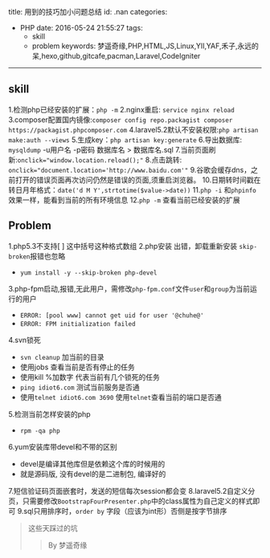 title: 用到的技巧加小问题总结
id: .nan
categories:
  - PHP
date: 2016-05-24 21:55:27
tags: 
	- skill
	- problem
keywords: 梦遥奇缘,PHP,HTML,JS,Linux,YII,YAF,禾子,永远的呆,hexo,github,gitcafe,pacman,Laravel,CodeIgniter
---

## skill
1.检测php已经安装的扩展：`php -m`
2.nginx重启: `service nginx reload`
3.composer配置国内镜像:`composer config repo.packagist composer https://packagist.phpcomposer.com`
4.laravel5.2默认不安装权限:`php artisan make:auth --views`
5.生成key：`php artisan key:generate`
6.导出数据库: `mysqldump` -u用户名 -p密码 数据库名 > 数据库名.sql 
7.当前页面刷新:`onclick="window.location.reload();"`
8.点击跳转: `onclick="document.location='http://www.baidu.com'"`
9.谷歌会缓存dns，之前打开的错误页面再次访问仍然是错误的页面,须重启浏览器。
10.日期转时间戳在转日月年格式：`date('d M Y',strtotime($value->date))`
11.`php -i` 和`phpinfo`效果一样，能看到当前的所有环境信息
12.`php -m` 查看当前已经安装的扩展
## Problem
1.php5.3不支持[ ] 这中括号这种格式数组
2.php安装 出错，卸载重新安装  `skip-broken`报错也忽略
+ `yum install -y --skip-broken php-devel`

3.php-fpm启动,报错,无此用户，需修改`php-fpm.conf`文件`user`和`group`为当前运行的用户
+ `ERROR: [pool www] cannot get uid for user '@chuhe@'`
+ `ERROR: FPM initialization failed`

4.svn锁死
+ `svn cleanup` 加当前的目录
+ 使用jobs 查看当前是否有停止的任务
+ 使用kill %加数字   代表当前有几个锁死的任务
+ `ping idiot6.com` 测试当前服务是否通
+ 使用`telnet idiot6.com 3690`   使用`telnet`查看当前的端口是否通

5.检测当前怎样安装的php
+ `rpm -qa php`

6.yum安装库带devel和不带的区别
+ devel是编译其他库但是依赖这个库的时候用的
+ 就是源码版, 没有devel的是二进制包, 编译好的

7.短信验证码页面嵌套时，发送的短信每次session都会变
8.laravel5.2自定义分页，只需要修改`BootstrapFourPresenter.php`中的class属性为自己定义的样式即可
9.sql只用排序时，`order by` 字段（应该为int形）否侧是按字节排序

> 这些天踩过的坑
 >> By 梦遥奇缘
